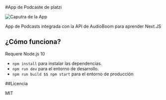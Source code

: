 #App de Podcaste de platzi
 
![Caputra de la App](././readme-statis/..)

App de Podcasts integrada con la API de AudioBoom para aprender Next.JS
## ¿Cómo funciona?

Requere Node.js 10
* `npm install` para instalar las dependencias.
* `npm run dev` para el entorno de desarrollo.
* `npm run build $$ npm start` para el entorno de producción

##Licencia 

MIT